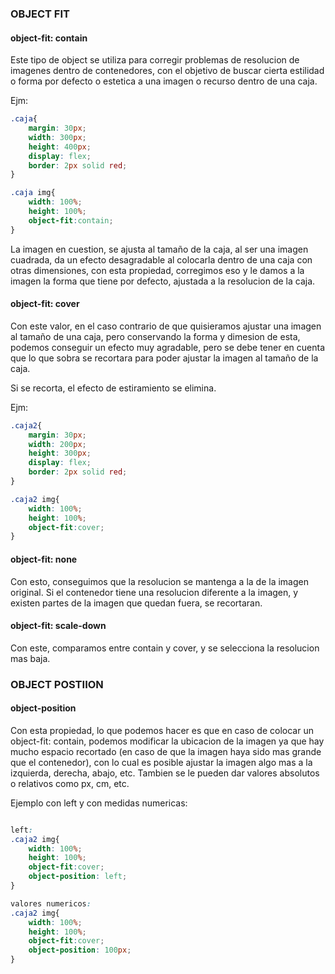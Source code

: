 ### OBJECT FIT

#### object-fit: contain

Este tipo de object se utiliza para corregir problemas de resolucion de imagenes dentro de contenedores, con el objetivo de buscar cierta estilidad o forma por defecto o estetica a una imagen o recurso dentro de una caja.

Ejm:
```css
.caja{
    margin: 30px;
    width: 300px;
    height: 400px;
    display: flex;
    border: 2px solid red;
}

.caja img{
    width: 100%;
    height: 100%;
    object-fit:contain;
}
```
La imagen en cuestion, se ajusta al tamaño de la caja, al ser una imagen cuadrada, da un efecto desagradable al colocarla dentro de una caja con otras dimensiones, con esta propiedad, corregimos eso y le damos a la imagen la forma que tiene por defecto, ajustada a la resolucion de la caja.

#### object-fit: cover

Con este valor, en el caso contrario de que quisieramos ajustar una imagen al tamaño de una caja, pero conservando la forma y dimesion de esta, podemos conseguir un efecto muy agradable, pero se debe tener en cuenta que lo que sobra se recortara para poder ajustar la imagen al tamaño de la caja.

Si se recorta, el efecto de estiramiento se elimina.

Ejm:
```css
.caja2{
    margin: 30px;
    width: 200px;
    height: 300px;
    display: flex;
    border: 2px solid red;
}

.caja2 img{
    width: 100%;
    height: 100%;
    object-fit:cover;
}
```

#### object-fit: none

Con esto, conseguimos que la resolucion se mantenga a la de la imagen original. Si el contenedor tiene una resolucion diferente a la imagen, y existen partes de la imagen que quedan fuera, se recortaran.

#### object-fit: scale-down

Con este, comparamos entre contain y cover, y se selecciona la resolucion mas baja.


### OBJECT POSTIION

#### object-position

Con esta propiedad, lo que podemos hacer es que en caso de colocar un object-fit: contain, podemos modificar la ubicacion de la imagen ya que hay mucho espacio recortado (en caso de que la imagen haya sido mas grande que el contenedor), con lo cual es posible ajustar la imagen algo mas a la izquierda, derecha, abajo, etc. Tambien se le pueden dar valores absolutos o relativos como px, cm, etc.

Ejemplo con left y con medidas numericas:

```css

left:
.caja2 img{
    width: 100%;
    height: 100%;
    object-fit:cover;
    object-position: left;
}

valores numericos:
.caja2 img{
    width: 100%;
    height: 100%;
    object-fit:cover;
    object-position: 100px;
}

```
